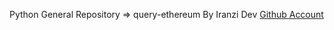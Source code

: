 Python General Repository => query-ethereum By Iranzi Dev <a href='https://github.com/Iranzithierry'>Github Account</a>